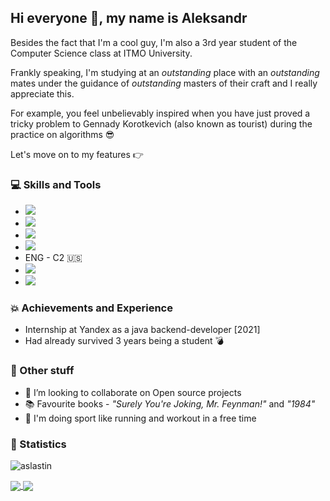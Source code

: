 ## Hi everyone 👋, my name is Aleksandr

Besides the fact that I'm a cool guy, I'm also a 3rd year student of the Computer Science class at ITMO University.

Frankly speaking, I'm studying at an _outstanding_ place with an _outstanding_ mates under the guidance of _outstanding_ masters of their craft and I really appreciate this.

For example, you feel unbelievably inspired when you have just proved a tricky problem to Gennady Korotkevich (also known as tourist) during the practice on algorithms 😎

Let's move on to my features 👉

### 💻 Skills and Tools

- ![](https://img.shields.io/badge/Java-informational?style=flat&logo=java&logoColor=white&labelColor=0B814D&color=1965C9)
- ![](https://img.shields.io/badge/C++-informational?style=flat&logo=c%2b%2b&labelColor=0B814D&logoColor=white&color=1965C9) 
- ![](https://img.shields.io/badge/Python-informational?style=flat&logo=python&logoColor=white&labelColor=0B814D&color=1965C9)
- ![](https://img.shields.io/badge/SQL-informational?style=flat&logo=SQLite&logoColor=white&labelColor=0B814D&color=1965C9)
- ENG - C2 🇺🇸    
- ![](https://img.shields.io/badge/Git-master-informational?style=flat&logo=git&logoColor=white&labelColor=0B814D&color=C919C3)   
- ![](https://img.shields.io/badge/Math-nb-informational?style=flat&logo=wolfram&logoColor=white&labelColor=0B814D&color=C919C3)                        

### 💥 Achievements and Experience

- Internship at Yandex as a java backend-developer [2021]
- Had already survived 3 years being a student 💣

### 🌇 Other stuff

- 👯 I’m looking to collaborate on Open source projects
- 📚 Favourite books - _"Surely You're Joking, Mr. Feynman!"_ and _"1984"_
- 🏃 I'm doing sport like running and workout in a free time

### 🧮 Statistics

<p align=left> <img src=https://komarev.com/ghpvc/?username=aslastin alt=aslastin /> </p>

<a href="https://gihub.com/aslastin">

<img align=center src="https://github-readme-stats.vercel.app/api?username=aslastin&show_icons=true&count_private=true&include_all_commits=true&title_color=ffffff&bg_color=1965C9&text_color=ffffff&icon_color=ffffff">

</a>

<a href="https://gihub.com/aslastin">

<img align=center src="https://github-readme-stats.vercel.app/api/top-langs/?username=aslastin&title_color=ffffff&bg_color=0B814D&text_color=ffffff&icon_color=ffffff&layout=default&card_width=300&langs_count=4">

</a>
